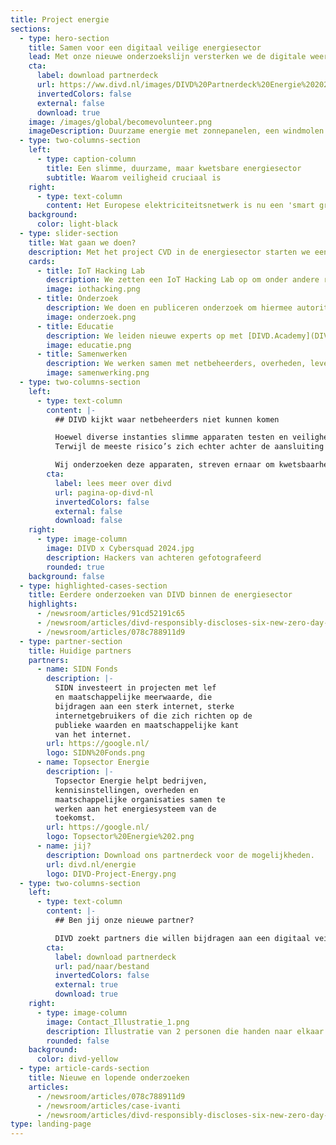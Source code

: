 ```yaml
---
title: Project energie
sections:
  - type: hero-section
    title: Samen voor een digitaal veilige energiesector
    lead: Met onze nieuwe onderzoekslijn versterken we de digitale weerbaarheid van het steeds kwetsbaarder wordende energiesysteem.
    cta:
      label: download partnerdeck
      url: https://ww.divd.nl/images/DIVD%20Partnerdeck%20Energie%202025.pdf
      invertedColors: false
      external: false
      download: true
    image: /images/global/becomevolunteer.png
    imageDescription: Duurzame energie met zonnepanelen, een windmolen en EV laadpaal
  - type: two-columns-section
    left:
      - type: caption-column
        title: Een slimme, duurzame, maar kwetsbare energiesector
        subtitle: Waarom veiligheid cruciaal is
    right:
      - type: text-column
        content: Het Europese elektriciteitsnetwerk is nu een 'smart grid', waarin consumenten zowel energie gebruiken als produceren. Slimme online verbonden apparaten stemmen vraag en aanbod beter op elkaar af, wat verduurzaming en innovatie stimuleert.  Tegelijkertijd maakt dit ons energiesysteem kwetsbaar voor digitale aanvallen. Hoewel losse apparaten weinig impact hebben, kan grootschalige manipulatie door cybercriminelen leiden tot ernstige stroomstoringen en zelfs een (inter)nationale black-out.
    background:
      color: light-black
  - type: slider-section
    title: Wat gaan we doen?
    description: Met het project CVD in de energiesector starten we een nieuwe onderzoekslijn om de digitale weerbaarheid van het steeds kwetsbaarder wordende energiesysteem te versterken. We richten ons op kennisontwikkeling, samenwerking en bewustwording binnen de sector en onderzoeken daarbij specifiek kwetsbaarheden in randapparatuur, zoals laadpalen, omvormers, thuisbatterijen en energiebeheersystemen.
    cards:
      - title: IoT Hacking Lab
        description: We zetten een IoT Hacking Lab op om onder andere randapparatuur zoals laadpalen, thuisbatterijen, omvormers e.d. te onderzoeken en testen.
        image: iothacking.png
      - title: Onderzoek
        description: We doen en publiceren onderzoek om hiermee autoriteiten en partners te ondersteunen bij handhaving en verbeteringen.
        image: onderzoek.png
      - title: Educatie
        description: We leiden nieuwe experts op met [DIVD.Academy](DIVD.Academy) door lesmateriaal, trainingen en workshops te ontwikkelen.
        image: educatie.png
      - title: Samenwerken
        description: We werken samen met netbeheerders, overheden, leveranciers, fabrikanten.
        image: samenwerking.png
  - type: two-columns-section
    left:
      - type: text-column
        content: |-
          ## DIVD kijkt waar netbeheerders niet kunnen komen

          Hoewel diverse instanties slimme apparaten testen en veiligheidsnormen opstellen, hebben netbeheerders alleen controle over het energienetwerk **tot de aansluiting.** 
          Terwijl de meeste risico’s zich echter achter de aansluiting en (slimme) meter bevinden, namelijk in apparaten die cybercriminelen kunnen misbruiken. 

          Wij onderzoeken deze apparaten, streven ernaar om kwetsbaarheden tijdig te identificeren en fabrikanten te informeren zodat deze kwetsbaarheden verholpen kunnen worden en evenetueel misbruik voorkomen kan worden.
        cta:
          label: lees meer over divd
          url: pagina-op-divd-nl
          invertedColors: false
          external: false
          download: false
    right:
      - type: image-column
        image: DIVD x Cybersquad 2024.jpg
        description: Hackers van achteren gefotografeerd
        rounded: true
    background: false
  - type: highlighted-cases-section
    title: Eerdere onderzoeken van DIVD binnen de energiesector
    highlights:
      - /newsroom/articles/91cd52191c65
      - /newsroom/articles/divd-responsibly-discloses-six-new-zero-day-vulnerabilities-to-vendor
      - /newsroom/articles/078c788911d9
  - type: partner-section
    title: Huidige partners
    partners:
      - name: SIDN Fonds
        description: |-
          SIDN investeert in projecten met lef
          en maatschappelijke meerwaarde, die
          bijdragen aan een sterk internet, sterke
          internetgebruikers of die zich richten op de
          publieke waarden en maatschappelijke kant
          van het internet.
        url: https://google.nl/
        logo: SIDN%20Fonds.png
      - name: Topsector Energie
        description: |-
          Topsector Energie helpt bedrijven,
          kennisinstellingen, overheden en
          maatschappelijke organisaties samen te
          werken aan het energiesysteem van de
          toekomst.
        url: https://google.nl/
        logo: Topsector%20Energie%202.png
      - name: jij?
        description: Download ons partnerdeck voor de mogelijkheden.
        url: divd.nl/energie
        logo: DIVD-Project-Energy.png
  - type: two-columns-section
    left:
      - type: text-column
        content: |-
          ## Ben jij onze nieuwe partner?

          DIVD zoekt partners die willen bijdragen aan een digitaal veiliger energiesysteem. Daarom nodigen we bedrijven, experts en professionals uit om expertise, apparatuur of onderzoekscapaciteit beschikbaar te stellen. Download ons sponsordeck voor meer informatie
        cta:
          label: download partnerdeck
          url: pad/naar/bestand
          invertedColors: false
          external: true
          download: true
    right:
      - type: image-column
        image: Contact_Illustratie_1.png
        description: Illustratie van 2 personen die handen naar elkaar uitsteken
        rounded: false
    background:
      color: divd-yellow
  - type: article-cards-section
    title: Nieuwe en lopende onderzoeken
    articles:
      - /newsroom/articles/078c788911d9
      - /newsroom/articles/case-ivanti
      - /newsroom/articles/divd-responsibly-discloses-six-new-zero-day-vulnerabilities-to-vendor
type: landing-page
---
```


